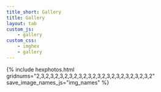 ```yaml
---
title_short: Gallery
title: Gallery
layout: tab
custom_js:
    - gallery
custom_css:
    - imghex
    - gallery
---
```



<!--  gridnums="4,5,4,5,4,5" -->
<!-- gridnums="3,4,3,4,3,4,3,4" -->

{% include hexphotos.html 
    gridnums="2,3,2,3,2,3,2,3,2,3,2,3,2,3,2,3,2,3,2,3,2,3,2,3,2"
    save_image_names_js="img_names" 
%}

<div id="img-display">
    <img src="" />
</div>

<!-- <div class="center">
<button onclick="reroll()">
    reroll
</button>
</div> -->